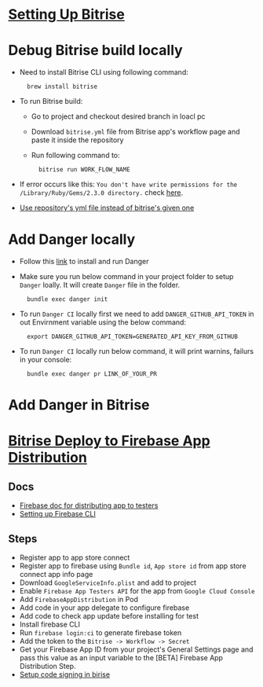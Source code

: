 # [Setting Up Bitrise](https://devcenter.bitrise.io/en/getting-started/getting-started-with-ios-apps.html)

# Debug Bitrise build locally
- Need to install Bitrise CLI using following command:

		brew install bitrise
- To run Bitrise build:
	- Go to project and checkout desired branch in loacl pc
	- Download `bitrise.yml` file from Bitrise app's workflow page and paste it inside the repository
	- Run following command to:
	
			bitrise run WORK_FLOW_NAME

- If error occurs like this: `You don't have write permissions for the /Library/Ruby/Gems/2.3.0 directory.` check [here](https://stackoverflow.com/a/53949737/4245112).
- [Use repository's yml file instead of bitrise's given one](https://www.youtube.com/watch?v=cpdoJ7wjiJY&list=PLbKJc0NMPDrBwlTzcBYbwJZDKIwyYRODG&index=5)

# Add Danger locally
- Follow this [link](https://blog.bitrise.io/post/danger-danger-uh-that-is-using-danger-with-bitrise) to install and run Danger
- Make sure you run below command in your project folder to setup `Danger` loally. It will create `Danger` file in the folder.

		bundle exec danger init
- To run `Danger CI` locally first we need to add `DANGER_GITHUB_API_TOKEN` in out Envirnment variable using the below command:

		export DANGER_GITHUB_API_TOKEN=GENERATED_API_KEY_FROM_GITHUB
- To run `Danger CI` locally run below command, it will print warnins, failurs in your console:

		bundle exec danger pr LINK_OF_YOUR_PR


# Add Danger in Bitrise

# [Bitrise Deploy to Firebase App Distribution](https://devcenter.bitrise.io/en/steps-and-workflows/workflow-recipes-for-ios-apps/-ios--deploy-to-firebase-app-distribution.html)

## Docs
- [Firebase doc for distributing app to testers](https://firebase.google.com/docs/app-distribution/set-up-alerts?authuser=0&platform=ios)
- [Setting up Firebase CLI](https://firebase.google.com/docs/cli#install-cli-mac-linux)

## Steps

- Register app to app store connect
- Register app to firebase using `Bundle id`, `App store id` from app store connect app info page
- Download `GoogleServiceInfo.plist` and add to project
- Enable `Firebase App Testers API` for the app from `Google Cloud Console`
- Add `FirebaseAppDistribution` in Pod
- Add code in your app delegate to configure firebase
- Add code to check app update before installing for test
- Install firebase CLI
- Run `firebase login:ci` to generate firebase token
- Add the token to the `Bitrise -> Workflow -> Secret`
- Get your Firebase App ID from your project's General Settings page and pass this value as an input variable to the [BETA] Firebase App Distribution Step.
- [Setup code signing in birise](https://devcenter.bitrise.io/en/code-signing/ios-code-signing.html)
